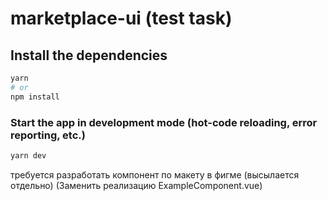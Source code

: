 # marketplace-ui (test task)

## Install the dependencies
```bash
yarn
# or
npm install
```

### Start the app in development mode (hot-code reloading, error reporting, etc.)
```bash
yarn dev
```

требуется разработать компонент по макету в фигме (высылается отдельно)
(Заменить реализацию ExampleComponent.vue)
